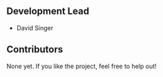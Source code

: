 Development Lead
----------------

* David Singer

Contributors
------------

None yet. If you like the project, feel free to help out!
